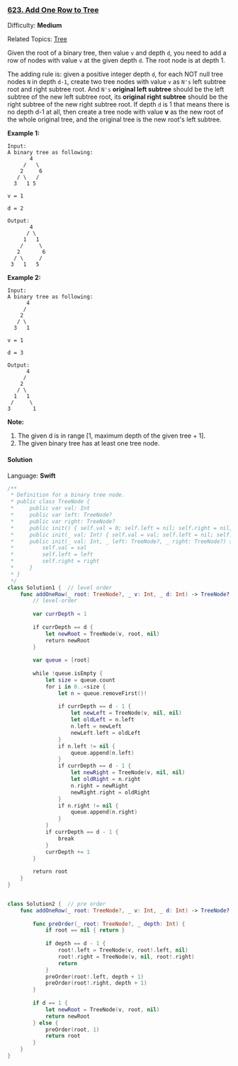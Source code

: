 ### [623\. Add One Row to Tree](https://leetcode.com/problems/add-one-row-to-tree/)

Difficulty: **Medium**  

Related Topics: [Tree](https://leetcode.com/tag/tree/)


Given the root of a binary tree, then value `v` and depth `d`, you need to add a row of nodes with value `v` at the given depth `d`. The root node is at depth 1\.

The adding rule is: given a positive integer depth `d`, for each NOT null tree nodes `N` in depth `d-1`, create two tree nodes with value `v` as `N's` left subtree root and right subtree root. And `N's` **original left subtree** should be the left subtree of the new left subtree root, its **original right subtree** should be the right subtree of the new right subtree root. If depth `d` is 1 that means there is no depth d-1 at all, then create a tree node with value **v** as the new root of the whole original tree, and the original tree is the new root's left subtree.

**Example 1:**  

```
Input: 
A binary tree as following:
       4
     /   \
    2     6
   / \   / 
  3   1 5   

v = 1

d = 2

Output: 
       4
      / \
     1   1
    /     \
   2       6
  / \     / 
 3   1   5   

```

**Example 2:**  

```
Input: 
A binary tree as following:
      4
     /   
    2    
   / \   
  3   1    

v = 1

d = 3

Output: 
      4
     /   
    2
   / \    
  1   1
 /     \  
3       1
```

**Note:**  

1.  The given d is in range [1, maximum depth of the given tree + 1].
2.  The given binary tree has at least one tree node.


#### Solution

Language: **Swift**

```swift
/**
 * Definition for a binary tree node.
 * public class TreeNode {
 *     public var val: Int
 *     public var left: TreeNode?
 *     public var right: TreeNode?
 *     public init() { self.val = 0; self.left = nil; self.right = nil; }
 *     public init(_ val: Int) { self.val = val; self.left = nil; self.right = nil; }
 *     public init(_ val: Int, _ left: TreeNode?, _ right: TreeNode?) {
 *         self.val = val
 *         self.left = left
 *         self.right = right
 *     }
 * }
 */
class Solution1 {  // level order
    func addOneRow(_ root: TreeNode?, _ v: Int, _ d: Int) -> TreeNode? {
        // level-order
        
        var currDepth = 1
        
        if currDepth == d {
            let newRoot = TreeNode(v, root, nil)
            return newRoot
        }
        
        var queue = [root]
        
        while !queue.isEmpty {
            let size = queue.count
            for i in 0..<size {
                let n = queue.removeFirst()!
               
                if currDepth == d - 1 {
                    let newLeft = TreeNode(v, nil, nil)
                    let oldLeft = n.left
                    n.left = newLeft
                    newLeft.left = oldLeft 
                }
                if n.left != nil {
                    queue.append(n.left)
                }
                if currDepth == d - 1 {
                    let newRight = TreeNode(v, nil, nil)
                    let oldRight = n.right
                    n.right = newRight
                    newRight.right = oldRight
                }
                if n.right != nil {
                    queue.append(n.right)
                }
            }
            if currDepth == d - 1 {
                break
            }
            currDepth += 1
        }
        
        return root
    }
}


class Solution2 {  // pre order
    func addOneRow(_ root: TreeNode?, _ v: Int, _ d: Int) -> TreeNode? {
        
        func preOrder(_ root: TreeNode?, _ depth: Int) {
            if root == nil { return }
            
            if depth == d - 1 {
                root!.left = TreeNode(v, root!.left, nil)
                root!.right = TreeNode(v, nil, root!.right)
                return
            }
            preOrder(root!.left, depth + 1)
            preOrder(root!.right, depth + 1)
        }
        
        if d == 1 {
            let newRoot = TreeNode(v, root, nil)
            return newRoot
        } else {
            preOrder(root, 1)
            return root
        }
    }
}
```